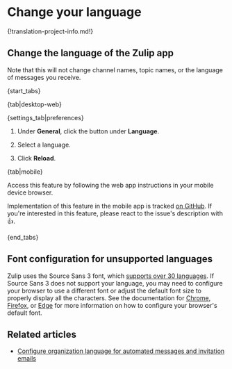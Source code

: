 # Change your language

[adobe-docs]: https://fonts.adobe.com/fonts/source-sans-3#details-section
[chrome-docs]: https://support.google.com/chrome/answer/96810
[firefox-docs]: https://support.mozilla.org/en-US/kb/change-fonts-and-colors-websites-use#w_custom-fonts
[edge-docs]: https://support.microsoft.com/en-us/microsoft-edge/increase-default-text-size-in-microsoft-edge-c62f80af-381d-0716-25a3-c4856dd3806c
[org-lang]: /help/configure-organization-language

{!translation-project-info.md!}

## Change the language of the Zulip app

Note that this will not change channel names, topic names, or the language of
messages you receive.

{start_tabs}

{tab|desktop-web}

{settings_tab|preferences}

1. Under **General**, click the button under **Language**.

1. Select a language.

1. Click **Reload**.

{tab|mobile}

Access this feature by following the web app instructions in your
mobile device browser.

Implementation of this feature in the mobile app is tracked [on
GitHub](https://github.com/zulip/zulip-flutter/issues/1139). If
you're interested in this feature, please react to the issue's
description with 👍.

{end_tabs}

## Font configuration for unsupported languages

Zulip uses the Source Sans 3 font, which [supports over 30 languages][adobe-docs].
If Source Sans 3 does not support your language, you may need to configure your
browser to use a different font or adjust the default font size to properly
display all the characters. See the documentation for [Chrome][chrome-docs],
[Firefox][firefox-docs], or [Edge][edge-docs] for more information on how to
configure your browser's default font.

## Related articles

* [Configure organization language for automated messages and invitation emails][org-lang]
